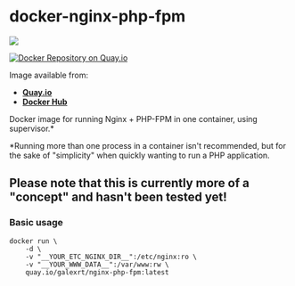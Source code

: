 # docker-nginx-php-fpm
[![](https://images.microbadger.com/badges/image/galexrt/nginx-php-fpm.svg)](https://microbadger.com/images/galexrt/nginx-php-fpm "Get your own image badge on microbadger.com")

[![Docker Repository on Quay.io](https://quay.io/repository/galexrt/nginx-php-fpm/status "Docker Repository on Quay.io")](https://quay.io/repository/galexrt/nginx-php-fpm)

Image available from:
* [**Quay.io**](https://quay.io/repository/galexrt/nginx-php-fpm)
* [**Docker Hub**](https://hub.docker.com/r/galexrt/nginx-php-fpm)

Docker image for running Nginx + PHP-FPM in one container, using supervisor.*

*Running more than one process in a container isn't recommended, but for the sake of "simplicity" when quickly
wanting to run a PHP application.

## Please note that this is currently more of a "concept" and hasn't been tested yet!

### Basic usage
```
docker run \
    -d \
    -v "__YOUR_ETC_NGINX_DIR__":/etc/nginx:ro \
    -v "__YOUR_WWW_DATA__":/var/www:rw \
    quay.io/galexrt/nginx-php-fpm:latest
```
